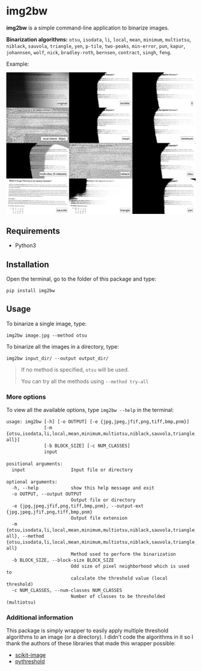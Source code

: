 # img2bw

**img2bw** is a simple command-line application to binarize images.

**Binarization algorithms:** `otsu`, `isodata`, `li`, `local`, `mean`, `minimum`, `multiotsu`, `niblack`, `sauvola`, 
`triangle`, `yen`, `p-tile`, `two-peaks`, `min-error`, `pun`, `kapur`, `johannsen`, `wolf`,
`nick`, `bradley-roth`, `bernsen`, `contract`, `singh`, `feng`.

Example:

![](https://raw.githubusercontent.com/salvacarrion/img2bw/master/data/readme/montaje_small.jpg)


## Requirements

- Python3


## Installation

Open the terminal, go to the folder of this package and type:

```
pip install img2bw
```


## Usage


To binarize a single image, type:

```
img2bw image.jpg --method otsu
```

To binarize all the images in a directory, type:

```
img2bw input_dir/ --output output_dir/
```

> If no method is specified, `otsu` will be used.
>
> You can try all the methods using `--method try-all`


### More options

To view all the available options, type `img2bw --help` in the terminal:

```
usage: img2bw [-h] [-o OUTPUT] [-e {jpg,jpeg,jfif,png,tiff,bmp,pnm}]
              [-m {otsu,isodata,li,local,mean,minimum,multiotsu,niblack,sauvola,triangle,yen,try-all}]
              [-b BLOCK_SIZE] [-c NUM_CLASSES]
              input

positional arguments:
  input                 Input file or directory

optional arguments:
  -h, --help            show this help message and exit
  -o OUTPUT, --output OUTPUT
                        Output file or directory
  -e {jpg,jpeg,jfif,png,tiff,bmp,pnm}, --output-ext {jpg,jpeg,jfif,png,tiff,bmp,pnm}
                        Output file extension
  -m {otsu,isodata,li,local,mean,minimum,multiotsu,niblack,sauvola,triangle,yen,try-all}, --method {otsu,isodata,li,local,mean,minimum,multiotsu,niblack,sauvola,triangle,yen,try-all}
                        Method used to perform the binarization
  -b BLOCK_SIZE, --block-size BLOCK_SIZE
                        Odd size of pixel neighborhood which is used to
                        calculate the threshold value (local threshold)
  -c NUM_CLASSES, --num-classes NUM_CLASSES
                        Number of classes to be thresholded (multiotsu)
```

### Additional information

This package is simply wrapper to easily apply multiple threshold algorithms to an image (or a directory).
I didn't code the algorithms in it so I thank the authors of these libraries that made this wrapper possible:

- [scikit-image](https://scikit-image.org/docs/dev/auto_examples/segmentation/plot_thresholding.html)
- [pythreshold](https://github.com/manuelaguadomtz/pythreshold)
